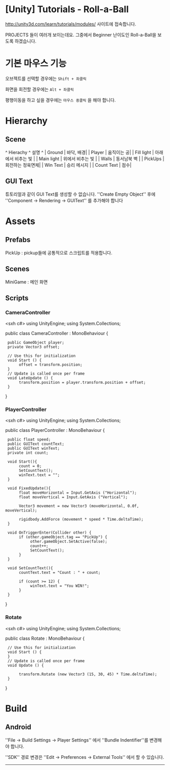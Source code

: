 # [Unity] Tutorials - Roll-a-Ball

http://unity3d.com/learn/tutorials/modules/ 사이트에 접속합니다.

PROJECTS 들이 여러개 보이는데요. 그중에서 Beginner 난이도인 Roll-a-Ball을 보도록 하겠습니다.

# 기본 마우스 기능

오브젝트를 선택할 경우에는 `Shift + 좌클릭`

화면을 회전할 경우에는 `Alt + 좌클릭`

평행이동을 하고 싶을 경우에는 `마우스 중클릭` 을 해야 합니다.

# Hierarchy

## Scene

^ Hierachy ^ 설명 ^
| Ground | 바닥, 배경|
| Player | 움직이는 공|
| Fill light | 아래에서 비추는 빛 |
| Main light | 위에서 비추는 빛 |
| Walls | 동서남북 벽 |
| PickUps | 회전하는 정육면체|
| Win Text | 승리 메시지 |
| Count Text | 점수|

## GUI Text

튜토리얼과 같이 GUI Text를 생성할 수 없습니다. ''Create Empty Object'' 후에 ''Component → Rendering → GUIText'' 를 추가해야 합니다

# Assets

## Prefabs
PickUp : pickup들에 공통적으로 스크립트를 적용합니다.

## Scenes
MiniGame : 메인 화면

## Scripts
### CameraController
<sxh c#>
using UnityEngine;
using System.Collections;

public class CameraController : MonoBehaviour {

     public GameObject player;
     private Vector3 offset;

     // Use this for initialization
     void Start () {
          offset = transform.position;
     }
     // Update is called once per frame
     void LateUpdate () {
          transform.position = player.transform.position + offset;
     }
}
</sxh>

### PlayerController
<sxh c#>
using UnityEngine;
using System.Collections;

public class PlayerController : MonoBehaviour {

     public float speed;
     public GUIText countText;
     public GUIText winText;
     private int count;

     void Start(){
          count = 0;
          SetCountText();
          winText.text = "";
     }

     void FixedUpdate(){
          float moveHorizontal = Input.GetAxis ("Horizontal");
          float moveVertical = Input.GetAxis ("Vertical");

          Vector3 movement = new Vector3 (moveHorizontal, 0.0f, moveVertical);

          rigidbody.AddForce (movement * speed * Time.deltaTime);
     }

     void OnTriggerEnter(Collider other) {
          if (other.gameObject.tag == "PickUp") {
               other.gameObject.SetActive(false);
               count++;
               SetCountText();
          }
     }

     void SetCountText(){
          countText.text = "Count : " + count;

          if (count >= 12) {
               winText.text = "You WIN!";
          }
     }

}
</sxh>

### Rotate
<sxh c#>
using UnityEngine;
using System.Collections;

public class Rotate : MonoBehaviour {

     // Use this for initialization
     void Start () {
     }
     // Update is called once per frame
     void Update () {

          transform.Rotate (new Vector3 (15, 30, 45) * Time.deltaTime);
     }
}
</sxh>

# Build

## Android

''File → Build Settings → Player Settings'' 에서 ''Bundle Indentifier''를 변경해야 합니다.

''SDK'' 경로 변경은 ''Edit → Preferences → External Tools'' 에서 할 수 있습니다. 
****